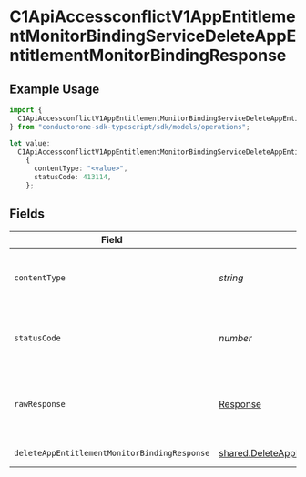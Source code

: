 # C1ApiAccessconflictV1AppEntitlementMonitorBindingServiceDeleteAppEntitlementMonitorBindingResponse

## Example Usage

```typescript
import {
  C1ApiAccessconflictV1AppEntitlementMonitorBindingServiceDeleteAppEntitlementMonitorBindingResponse,
} from "conductorone-sdk-typescript/sdk/models/operations";

let value:
  C1ApiAccessconflictV1AppEntitlementMonitorBindingServiceDeleteAppEntitlementMonitorBindingResponse =
    {
      contentType: "<value>",
      statusCode: 413114,
    };
```

## Fields

| Field                                                                                                                         | Type                                                                                                                          | Required                                                                                                                      | Description                                                                                                                   |
| ----------------------------------------------------------------------------------------------------------------------------- | ----------------------------------------------------------------------------------------------------------------------------- | ----------------------------------------------------------------------------------------------------------------------------- | ----------------------------------------------------------------------------------------------------------------------------- |
| `contentType`                                                                                                                 | *string*                                                                                                                      | :heavy_check_mark:                                                                                                            | HTTP response content type for this operation                                                                                 |
| `statusCode`                                                                                                                  | *number*                                                                                                                      | :heavy_check_mark:                                                                                                            | HTTP response status code for this operation                                                                                  |
| `rawResponse`                                                                                                                 | [Response](https://developer.mozilla.org/en-US/docs/Web/API/Response)                                                         | :heavy_check_mark:                                                                                                            | Raw HTTP response; suitable for custom response parsing                                                                       |
| `deleteAppEntitlementMonitorBindingResponse`                                                                                  | [shared.DeleteAppEntitlementMonitorBindingResponse](../../../sdk/models/shared/deleteappentitlementmonitorbindingresponse.md) | :heavy_minus_sign:                                                                                                            | Successful response                                                                                                           |